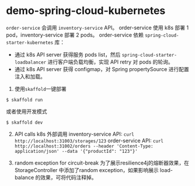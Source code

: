 # demo-spring-cloud-kubernetes

`order-service` 会调用 `inventory-service` API。
order-service 使用 k8s 部署 1 pod，inventory-service 部署 2 pods。
order-service 依赖 `spring-cloud-starter-kubernetes` 库：
- 通过 k8s API server 获得服务 pods list，然后 `spring-cloud-starter-loadbalancer` 进行客户端负载均衡，实现 API retry 对 pods 的轮询。
- 通过 k8s API server 获得 configmap，对 Spring propertySource 进行配置注入和加载。

1. 使用`skaffold`一键部署
```
$ skaffold run
```
或者使用开发模式
```
$ skaffold dev
```

2. API calls
k8s 外部调用 
inventory-service API: `curl http://localhost:31003/storages/123`
order-service API: `curl http://localhost:31002/orders --header 'Content-Type: application/json' --data '{"productId": "123"}'`

3. random exception for circuit-break 
为了展示resilience4j的熔断器效果，在 StorageController 中添加了random exception，如果影响展示 load-balance 的效果，可将代码注释掉。

